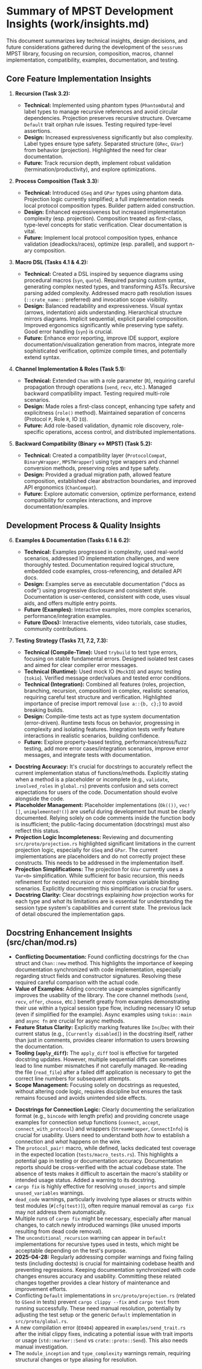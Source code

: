 # Summary of MPST Development Insights (work/insights.md)

This document summarizes key technical insights, design decisions, and future considerations gathered during the development of the `sessrums` MPST library, focusing on recursion, composition, macros, channel implementation, compatibility, examples, documentation, and testing.

## Core Feature Implementation Insights

1.  **Recursion (Task 3.2):**
    *   **Technical:** Implemented using phantom types (`PhantomData`) and label types to manage recursive references and avoid circular dependencies. Projection preserves recursive structure. Overcame `Default` trait orphan rule issues. Testing required type-level assertions.
    *   **Design:** Increased expressiveness significantly but also complexity. Label types ensure type safety. Separated structure (`GRec`, `GVar`) from behavior (projection). Highlighted the need for clear documentation.
    *   **Future:** Track recursion depth, implement robust validation (termination/productivity), and explore optimizations.

2.  **Process Composition (Task 3.3):**
    *   **Technical:** Introduced `GSeq` and `GPar` types using phantom data. Projection logic currently simplified; a full implementation needs local protocol composition types. Builder pattern aided construction.
    *   **Design:** Enhanced expressiveness but increased implementation complexity (esp. projection). Composition treated as first-class, type-level concepts for static verification. Clear documentation is vital.
    *   **Future:** Implement local protocol composition types, enhance validation (deadlocks/races), optimize (esp. parallel), and support n-ary composition.

3.  **Macro DSL (Tasks 4.1 & 4.2):**
    *   **Technical:** Created a DSL inspired by sequence diagrams using procedural macros (`syn`, `quote`). Required parsing custom syntax, generating complex nested types, and transforming ASTs. Recursive parsing added complexity. Addressed macro path resolution issues (`::crate_name::` preferred) and invocation scope visibility.
    *   **Design:** Balanced readability and expressiveness. Visual syntax (arrows, indentation) aids understanding. Hierarchical structure mirrors diagrams. Implicit sequential, explicit parallel composition. Improved ergonomics significantly while preserving type safety. Good error handling (`syn`) is crucial.
    *   **Future:** Enhance error reporting, improve IDE support, explore documentation/visualization generation from macros, integrate more sophisticated verification, optimize compile times, and potentially extend syntax.

4.  **Channel Implementation & Roles (Task 5.1):**
    *   **Technical:** Extended `Chan` with a role parameter (`R`), requiring careful propagation through operations (`send`, `recv`, etc.). Managed backward compatibility impact. Testing required multi-role scenarios.
    *   **Design:** Made roles a first-class concept, enhancing type safety and explicitness (`role()` method). Maintained separation of concerns (Protocol `P`, Role `R`, IO `IO`).
    *   **Future:** Add role-based validation, dynamic role discovery, role-specific operations, access control, and distributed implementations.

5.  **Backward Compatibility (Binary <-> MPST) (Task 5.2):**
    *   **Technical:** Created a compatibility layer (`ProtocolCompat`, `BinaryWrapper`, `MPSTWrapper`) using type wrappers and channel conversion methods, preserving roles and type safety.
    *   **Design:** Provided a gradual migration path, allowed feature composition, established clear abstraction boundaries, and improved API ergonomics (`ChanCompat`).
    *   **Future:** Explore automatic conversion, optimize performance, extend compatibility for complex interactions, and improve documentation/examples.

## Development Process & Quality Insights

6.  **Examples & Documentation (Tasks 6.1 & 6.2):**
    *   **Technical:** Examples progressed in complexity, used real-world scenarios, addressed IO implementation challenges, and were thoroughly tested. Documentation required logical structure, embedded code examples, cross-referencing, and detailed API docs.
    *   **Design:** Examples serve as executable documentation ("docs as code") using progressive disclosure and consistent style. Documentation is user-centered, consistent with code, uses visual aids, and offers multiple entry points.
    *   **Future (Examples):** Interactive examples, more complex scenarios, performance/integration examples.
    *   **Future (Docs):** Interactive elements, video tutorials, case studies, community contributions.

7.  **Testing Strategy (Tasks 7.1, 7.2, 7.3):**
    *   **Technical (Compile-Time):** Used `trybuild` to test type errors, focusing on stable fundamental errors. Designed isolated test cases and aimed for clear compiler error messages.
    *   **Technical (Runtime):** Used mock IO (`MockIO`) and async testing (`tokio`). Verified message order/values and tested error conditions.
    *   **Technical (Integration):** Combined all features (roles, projection, branching, recursion, composition) in complex, realistic scenarios, requiring careful test structure and verification. Highlighted importance of precise import removal (`use a::{b, c};`) to avoid breaking builds.
    *   **Design:** Compile-time tests act as type system documentation (error-driven). Runtime tests focus on behavior, progressing in complexity and isolating features. Integration tests verify feature interactions in realistic scenarios, building confidence.
    *   **Future:** Explore property-based testing, performance/stress/fuzz testing, add more error cases/integration scenarios, improve error messages, and integrate tests with documentation.
- **Docstring Accuracy:** It's crucial for docstrings to accurately reflect the current implementation status of functions/methods. Explicitly stating when a method is a placeholder or incomplete (e.g., `validate`, `involved_roles` in `global.rs`) prevents confusion and sets correct expectations for users of the code. Documentation should evolve alongside the code.
- **Placeholder Management:** Placeholder implementations (`Ok(())`, `vec![]`, `unimplemented!()`) are useful during development but must be clearly documented. Relying solely on code comments inside the function body is insufficient; the public-facing documentation (docstrings) must also reflect this status.
- **Projection Logic Incompleteness:** Reviewing and documenting `src/proto/projection.rs` highlighted significant limitations in the current projection logic, especially for `GSeq` and `GPar`. The current implementations are placeholders and do not correctly project these constructs. This needs to be addressed in the implementation itself.
- **Projection Simplifications:** The projection for `GVar` currently uses a `Var<0>` simplification. While sufficient for basic recursion, this needs refinement for nested recursion or more complex variable binding scenarios. Explicitly documenting this simplification is crucial for users.
- **Docstring Clarity:** Clear docstrings explaining *how* projection works for each type and *what* its limitations are is essential for understanding the session type system's capabilities and current state. The previous lack of detail obscured the implementation gaps.
## Docstring Enhancement Insights (src/chan/mod.rs)

*   **Conflicting Documentation:** Found conflicting docstrings for the `Chan` struct and `Chan::new` method. This highlights the importance of keeping documentation synchronized with code implementation, especially regarding struct fields and constructor signatures. Resolving these required careful comparison with the actual code.
*   **Value of Examples:** Adding concrete usage examples significantly improves the usability of the library. The core channel methods (`send`, `recv`, `offer`, `choose`, etc.) benefit greatly from examples demonstrating their use within a typical session type flow, including necessary IO setup (even if simplified for the example). Async examples using `tokio::main` and `async fn` are crucial for async methods.
*   **Feature Status Clarity:** Explicitly marking features like `Inc`/`Dec` with their current status (e.g., `[Currently disabled]`) in the docstring itself, rather than just in comments, provides clearer information to users browsing the documentation.
*   **Tooling (`apply_diff`):** The `apply_diff` tool is effective for targeted docstring updates. However, multiple sequential diffs can sometimes lead to line number mismatches if not carefully managed. Re-reading the file (`read_file`) after a failed diff application is necessary to get the correct line numbers for subsequent attempts.
*   **Scope Management:** Focusing solely on docstrings as requested, without altering code logic, requires discipline but ensures the task remains focused and avoids unintended side effects.
- **Docstrings for Connection Logic:** Clearly documenting the serialization format (e.g., `bincode` with length prefix) and providing concrete usage examples for connection setup functions (`connect`, `accept`, `connect_with_protocol`) and wrappers (`StreamWrapper`, `ConnectInfo`) is crucial for usability. Users need to understand both *how* to establish a connection and *what* happens on the wire.
- The `protocol_pair!` macro, while defined, lacks dedicated test coverage in the expected location (`tests/macro_tests.rs`). This highlights a potential gap in testing or documentation accuracy. Documentation reports should be cross-verified with the actual codebase state. The absence of tests makes it difficult to ascertain the macro's stability or intended usage status. Added a warning to its docstring.
- `cargo fix` is highly effective for resolving `unused_imports` and simple `unused_variables` warnings.
- `dead_code` warnings, particularly involving type aliases or structs within test modules (`#[cfg(test)]`), often require manual removal as `cargo fix` may not address them automatically.
- Multiple runs of `cargo fix` might be necessary, especially after manual changes, to catch newly introduced warnings (like unused imports resulting from dead code removal).
- The `unconditional_recursion` warning can appear in `Default` implementations for recursive types used in tests, which might be acceptable depending on the test's purpose.
- **2025-04-28:** Regularly addressing compiler warnings and fixing failing tests (including doctests) is crucial for maintaining codebase health and preventing regressions. Keeping documentation synchronized with code changes ensures accuracy and usability. Committing these related changes together provides a clear history of maintenance and improvement efforts.
- Conflicting `Default` implementations in `src/proto/projection.rs` (related to `GSend` in tests) prevent `cargo clippy --fix` and `cargo test` from running successfully. These need manual resolution, potentially by adjusting the test setup or the generic `Default` implementation in `src/proto/global.rs`.
- A new compilation error (`E0404`) appeared in `examples/send_trait.rs` after the initial clippy fixes, indicating a potential issue with trait imports or usage (`std::marker::Send` vs `crate::proto::Send`). This also needs manual investigation.
- The `module_inception` and `type_complexity` warnings remain, requiring structural changes or type aliasing for resolution.